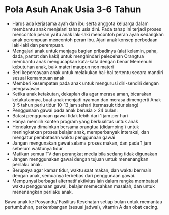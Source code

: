 # Pola Asuh Anak Usia 3-6 Tahun 

- Harus ada kerjasama ayah dan ibu serta anggota keluarga dalam membantu anak menjalani tahap usia dini. Pada tahap ini terjadi proses mencontoh peran yaitu anak laki-laki mencontoh peran ayah sedangkan anak perempuan mencontoh peran ibu. Ajari anak konsep perbedaan laki-laki dan perempuan.
- Mengajari anak untuk menjaga bagian pribadinya (alat kelamin, paha, dada, pantat dan kaki) untuk menghindari pelecehan Orangtua membantu anak mengucapkan kata-kata dengan benar Memenuhi kebutuhan anak, baik materi maupun non materi
- Beri kepercayaan anak untuk melakukan hal-hal tertentu secara mandiri sesuai kemampuan anak
- Memberi kesempatan pada anak untuk mengurusi diri-sendiri dengan pengawasan
- Ketika anak ketakutan, dekaplah dia agar merasa aman, bicarakan ketakutannya, buat anak menjadi nyaman dan merasa dimengerti Anak 3-5 tahun perlu tidur 10-13 jam sehari (termasuk tidur siang)
- Penggunaan gawai pada anak berusia > 24 bulan:
- Batasi penggunaan gawai tidak lebih dari 1 jam per hari 
- Hanya memilih konten program yang berkualitas untuk anak 
- Hendaknya dimainkan bersama orangtua (didampingi) untuk meningkatkan proses belajar anak, memperbanyak interaksi, dan mengatur pembatasan waktu penggunaan gawai
- Jangan mengunakan gawai selama proses makan, dan pada 1 jam sebelum waktunya tidur
- Matikan semua TV dan perangkat media bila sedang tidak digunakan
- Jangan menggunakan gawai dengan tujuan untuk menenangkan perilaku anak.
- Berupaya agar kamar tidur, waktu saat makan, dan waktu bermain dengan anak, semuanya terbebas dari penggunaan gawai.
- Mempunyai berbagai alternatif aktivitas lain dalam rangka membatasi waktu penggunaan gawai, belajar memecahkan masalah, dan untuk menenangkan perilaku anak.

Bawa anak ke Posyandu/ Fasilitas Kesehatan setiap bulan untuk memantau pertumbuhan, perkembangan (sesuai jadwal), vitamin A dan obat cacing.
